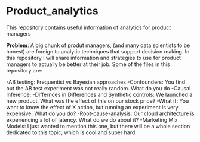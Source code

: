 # Product_analytics
This repository contains useful information of analytics for product managers

__Problem__: A big chunk of produt managers, (and many data scientists to be honest)  are foreign to analytic techniques that support decision making. In this repository I will share information and strategies to use for product managers to actually be better at their job. 
Some of the files in this repository are:

  -AB testing: Frequentist vs Bayesian approaches
  -Confounders: You find out the AB test experiment was not really random. What do you do
  -Causal Inference:
  -Differnces in Differences and Synthetic controls: We launched a new product. What was the effect of this on our stock price?
  -What if: You want to know the effect of X action, but running an experiment is very expensive. What do you do?
  -Root-cause-analysis: Our cloud architecture is experiencing a lot of latency. What do we do about it?
  -Marketing Mix Models: I just wanted to mention this one, but there will be a whole section dedicated to this topic, which is cool and super hard.
